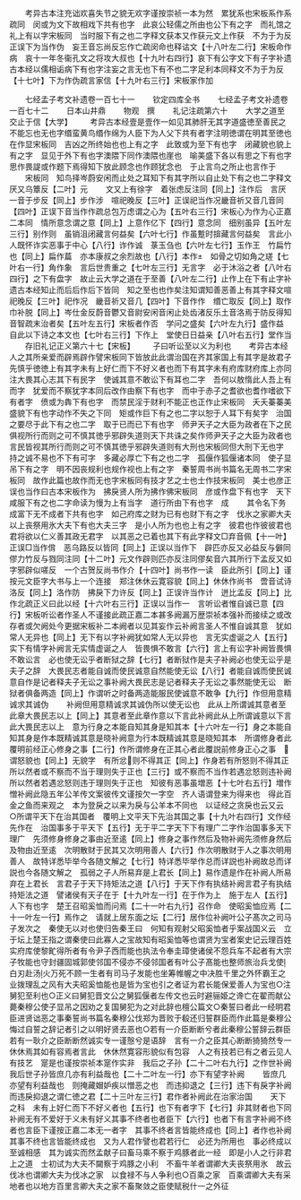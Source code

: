 <!-- { "loadSidebar": true } -->
　　考异古本注充诎欢喜失节之貌无欢字谨按崇祯一本为然　累犹系也宋板系作系疏同　闵或为文下故相戏下共有也字　此哀公轻儒之所由也公下有之字　而礼馆之礼上有以字宋板同　当时服下有之也二字释文获本又作获元文上作获　不为于为反正误下为当作伪　妄王音忘尚反忘作亡疏闵命也释诂文【十八叶左二行】宋板命作病　哀十一年冬衞孔文之将攻大叔也【十九叶右四行】哀下有公字文下有子字补遗古本经以儒相诟病下有也字注妄之言无也下有不也二字足利本同释文不为于为反【十七叶】下为作伪疏言家信【十九叶右三行】宋板家作加

　　七经孟子考文补遗卷一百七十一
　　钦定四库全书
　　七经孟子考文补遗卷一百七十二
　　日本山井鼎
　　物观　撰
　　礼记注疏第六十
　　大学之道至交止于信【大学】
　　考异古本经壹是壹作一如见其肺肝无其字道盛徳至善民之不能忘也无也字缗蛮黄鸟缗作绵为人臣下为人父下共有者字注明徳谓在明其至徳也在作显宋板同　吉凶之所终始也也上有之字　此致或为至下有也字　闭藏貌也貌上有之字　显见于外下有也字澳隈下同作澳隈也崖也　喻美盛下各以有思之下有也字思作畏諟或作题下焉得知下放此顾念也作顾犹念也　于止言鸟之所止也言作于
　　宋板同　知鸟择岑蔚安闲而止处之耳知下有其字所以自止处下有之也二字释文厌又乌簟反【二叶】元
　　文又上有徐字　着张虑反注同【同上】注作后　言厌一音于步反【同上】步作涉　喧祀晚反【三叶】正误祀当作况畿音祈又音几音同【四叶】正误下音当作作疏总包万虑谓之心为【五叶右三行】宋板心为作为心正嘉二本同　情所意念谓之意【同上】上意作亿下【四行】意念同　细别虽异【五叶左三行】别作则　虽销沮闭藏言何益矣【六叶七行】作虽蹔时揜藏言何益矣　言此小人既怀诈实恶事于中心【八行】诈作诚　菉玉刍也【六叶左七行】玉作王　竹扁竹也【同上】扁作萹　亦本康叔之余烈故也【八行】本作　如骨之切如角之瑳【七叶右一行】角作象　言后世贵重之【七叶左三行】无言字　必于沐浴之者【八叶右四行】之下有盘字　故止云大学之道在于至善【八叶左二行】止作上在下有止字补遗古本经知止而后后作后下皆同　知之至也也作矣注知谓知善恶善上有其字释文喧祀晚反【三叶】祀作况　畿音祈又音几【四叶】下音作作　缗亡取反【同上】取作巾补脱【同上】岑仕金反蔚音鬱又音尉安闲音闲止处齿渚反乐土音洛焉于防反得知音智疏末治者矣【五叶左五行】宋板者作否　学问之盛矣【六叶左九行】盛作益　自此以下诗之本文也【七叶右三行】下作上　堂使日日益亲【八叶右五行】堂作当
　　存旧礼记正义第六十七【宋板】
　　子曰听讼至以义为利也
　　考异古本经人之其所亲爱而辟焉辟作譬宋板同下皆放此此谓治国在齐其家国上有其字是故君子先慎乎徳徳上有其字未有上好仁而下不好义者也而下有其字未有府库财府库上亦同注大畏其心志其下有民字　使诚其意不敢讼下有耳也二字　吾何以敖惰此人吾上有而字　犹爱而不察犹字本同后改作由察下有也字　而中于赤子之耆欲也耆作嗜欲下有者字　偾或为犇下有也字　而禁民淫于财利不能正也正作止宋板同　夭夭蓁蓁美盛貌下有也字动作不失之下同　矩或作巨下有之也二字以恕于人耳下有矣字　治国之要尽于此下有之也二字　取于已而已下有也字　师尹天子之大臣为政者在下之民俱视所行而则之可不慎其徳乎邪辟失道则天下共诛之矣作师尹天子之大臣为政者也言民皆视其所行而则之可不慎其徳乎邪辟失道则有大刑也宋板同但大刑下无也字　持之诚不易也不下有可字　多藏必厚亡下有之也二字　孤偃作狐偃诸本同　使子显吊下有之字　明不因丧规利也规作视也上有之字　秦誓周书尚书篇名无周书二字宋板同　故作此篇也故作而无也字宋板同有技才艺之士也士作技宋板同　美士也彦正误也当作曰古本宋板作为　拂戾贤人所为拂作佛宋板同　彦或作盘下有也字　天下咸服下有之也二字命读为慢为上有当字　道行所由下有也字　成
　　其令名下务成富下无不成者下共有也字　如己府库之财为已有也财下有之字　伐氷之家卿大夫以上丧祭用氷大夫下有也大夫三字　是小人所为也也上有之字　彼君也作彼彼君也　君将欲以仁义善其政无君字　以其恶之已着也其下有此字释文□弃音佩【十一叶】正误□当作偝　恶乌路反以皆同【同上】正误以当作下　辟匹亦反又必益反与僻同僇力竹反与戮同注同【十二叶】元文作辟则匹亦反注同僇矣音六其所行下孟反又如字邪辟似嗟反　一个古贺反尚书作介【十四叶】尚书作一读　臣此所引【同上】谨按元文臣字大书与上一个连接　郑注休休云寛容貌【同上】休休作尚书　啻音试诗洛反【同上】洛作防　拂戾下力许反【同上】正误许当作计　迸比孟反【同上】比作北疏正义曰此以经【十六叶右三行】正误以当作一　言听讼者惟自诚已意【四行】宋板听讼者作圣人不谨接此疏正嘉二本甚多阙漏万歴崇祯本强补而接续之或改存者或欠阙处今更据宋板补二本阙者以见其妄作云补阙言圣人不惟自诚其意　犹如常人无异也【同上】无下有以字补阙犹如常人无以异也　言无实虚诞之人【五行】实下有情字补阙言无实情虚诞之人　皆畏惧不敢言【六行】言上有讼字补阙皆畏惧不敢讼言　必也使无讼乎者断狱之辞【七行】者断狱作是夫子补阙必也使无讼乎是夫子之辞　大畏民志者能自诚而使民诚意自然能使无讼【八行】者能自诚而使民诚意自作是记者释夫子无讼之事补阙大畏民志是记者释夫子无讼之事然能使无讼　断狱者俱备两造【同上】作谓听之时备两造能服民使诚意不敢争【九行】作但用意精诚求其诚伪
　　补阙但用意精诚求其诚伪所以使无讼也　此从上所谓诚其意者至此章大畏民志以上【同上】其意者至此章作意以下言此补阙此从上所谓诚意以下言此大畏民志以上　意为行身之本能自知其身是知其本【十六叶左一行】身之本能自知其身是作本既精诚其意是晓补阙意为行本既精诚其意是晓知其本　所谓修身者此覆明前经正心修身之事【二行】作所谓修身在正其心者此覆説前修身正心之事　谓怒貌也【同上】无貌字　有所忿则不得其正【同上】作身若有所怒则不得其正　所以然者或不察而不当于理则失于正也【三行】或不察而不当作若遇忿怒则违补阙所以然者若遇忿怒则违于理则失于正也　知彼有恶事虽増恶【十七叶右五行】増作憎补阙此隐五年公羊传文案彼传文谨按欠一字空　齐人语谓登来为得来也　得此百金之鱼而来观之　本为登戾之以来为戾与公羊本不同也　以证经之贪戾也云又云　○所谓平天下在治其国者　覆明上文平天下先治其国之事【十九叶右四行】文作经先作在　治国事多于平天下【五行】无于平二字天下下有理广二字作治国事多天下理广　先须修身修身之事由近至逺【同上】修身之事作然后及物补阙先须修身然后及物由近至逺　次明散财于民其又次明用善人【六行】作次明散财于人之事次明用善人　故特详悉毕举今各随文解之【七行】特详悉毕举作总而详説也补阙故总而详説也今各随文解之　孤弱之子人所易弃是上君长【同上】易作遗是作在补阙人所易弃在上君长　言君子于天下持矩法之道【八行】于天下作有执结补阙言君子有执结持矩法之道　譬诸侯有天子在于【十九叶左一行】在于作为上　施于左人【五行】人下有也字　楚王召昭奚恤而问焉【二十一叶右九行】召作命　使昭奚恤应焉【二十一叶左一行】焉作之　请就上居东面之坛【二行】居作位补阙叶公子髙次之司马子发次之　秦使无以对也使归告秦王曰　何知有观射父昭奚恤者乎案战国义云　立于坛上楚王指之谓秦使曰此寡人之宝故知有昭奚恤等也谓贤为宝者案史记云理百姓实府库使黎甿得所者有令尹子西而能也执法令奉圭璋使诸侯不怨兵车不起者有大宗子牧能也守封疆固城郭使邻国不侵亦不侵邻国者有叶公子髙能也整师旅治兵戈使白刃赴汤火万死不顾一生者有司马子发能也坐筹帷幄之中决胜千里之外怀霸王之业拨理乱之风有大夫昭奚恤能也是皆为宝也引之者证为君长能保爱善人为宝也○注舅犯至利也○正义曰舅犯晋文公之舅狐偃者左传文也云时避骊姫之谗亡在翟而献公薨秦穆公使子显吊之因劝之复国舅犯为之对此辞也檀公篇文○秦誓曰者此一经明君臣进贤诎恶之事秦誓尚书篇名秦穆公伐郑为晋败于殽还归誓群臣而作此篇是秦穆公悔过自誓之辞记者引之以明好贤去恶也○若有一介臣断断兮者此秦穆公誓辞云群臣若有一耿介之臣断断然诚实专一谨慤兮是语辞　言有一介之臣其心断断猗猗然专一　休休焉其如有容焉者言此　休休然寛容形貌似有包容　人之有技若已有之者云见人有技艺　寔是也谨按崇祯本寔作实非　我后之子孙【二十二叶右九行】之作世补阙我后世子孙皆庶几亦有利益哉也【二十二叶左一行】亦下有望字补阙
　　皆庶几亦望有利益哉也　则掩藏媢妒疾以憎恶之也　而违抑退之【三行】违下有戾字补阙而违戾抑退之谓仁徳之君【二十三叶左三行】君作者补阙此在治家治国
　　天下之科　未有上好仁而下不好义者也【五行】也下有者字下【七行】非其财者也下同补阙无有不爱好于义未有好义其事不终者也者臣下【六行】也者下有言字补阙不终者也言臣下谨按正嘉二本无一者字　其事不终者言皆能终成也【同上】者作也补阙其事不终也言皆能终成也　又为人君作譬也君若行仁　必还为所用也　事必终成以至诚相感　其为诚实而然孟献子曰畜马乘不察于鸡豚者此一经　即是小人之行非君上之道　士初试为大夫不闚察于鸡豚之小利　不畜牛羊者谓卿大夫丧祭用氷　故云伐冰也谓卿大夫为伐冰之家　以食禄不与人争利也○百乘之家　百乘谓卿大夫有采地者也以地方百里言卿大夫之家不畜聚敛之臣使赋税什一之外征
